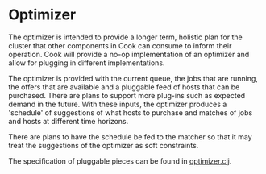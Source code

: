 Optimizer
=========

The optimizer is intended to provide a longer term, holistic plan for the cluster that other components in Cook can consume to inform their operation.
Cook will provide a no-op implementation of an optimizer and allow for plugging in different implementations.

The optimizer is provided with the current queue, the jobs that are running, the offers that are available and a pluggable feed of hosts that can be purchased.
There are plans to support more plug-ins such as expected demand in the future.
With these  inputs, the optimizer produces a 'schedule' of suggestions of what hosts to purchase and matches of jobs and hosts at different time horizons.

There are plans to have the schedule be fed to the matcher so that it may treat the suggestions of the optimizer as soft constraints.

The specification of pluggable pieces can be found in [optimizer.clj](scheduler/src/cook/mesos/optimizer.clj).
